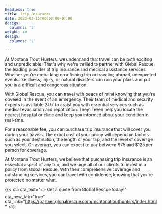 ```yaml
---
headless: true
title: Trip Insurance
date: 2023-02-15T00:00:00-07:00
design:
  columns: '1'
weight: 10
design:
  columns: '1'

---
```


At Montana Trout Hunters, we understand that travel can be both exciting and unpredictable. That's why we're thrilled to partner with Global Rescue, the leading provider of trip insurance and medical assistance services. Whether you're embarking on a fishing trip or traveling abroad, unexpected events like illness, injury, or natural disasters can ruin your plans and put you in a difficult and dangerous situation.

With Global Rescue, you can travel with peace of mind knowing that you're covered in the event of an emergency. Their team of medical and security experts is available 24/7 to assist you with essential services such as medical evacuation and repatriation. They'll even help you locate the nearest hospital or clinic and keep you informed about your condition in real-time.

For a reasonable fee, you can purchase trip insurance that will cover you during your travels. The exact cost of your policy will depend on factors such as your destination, the length of your trip, and the level of coverage you select. On average, you can expect to pay between $75 and $125 per person for coverage.

At Montana Trout Hunters, we believe that purchasing trip insurance is an essential aspect of any trip, and we urge all of our clients to invest in a policy from Global Rescue. With their comprehensive coverage and outstanding services, you can travel with confidence, knowing that you're protected no matter what.

{{< cta cta_text="👉 Get a quote from Global Rescue today!" cta_new_tab="true" cta_link="https://partner.globalrescue.com/montanatrouthunters/index.html" >}}
